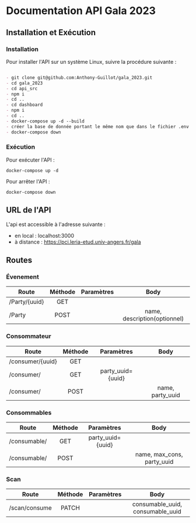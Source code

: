 # Documentation API Gala 2023

## Installation et Exécution

### Installation

Pour installer l'API sur un système Linux, suivre la procédure suivante :

```markdown

- git clone git@github.com:Anthony-Guillot/gala_2023.git
- cd gala_2023
- cd api_src
- npm i
- cd ..
- cd dashboard
- npm i
- cd ..
- docker-compose up -d --build
- créer la base de donnée portant le même nom que dans le fichier .env
- docker-compose down

```

### Exécution

Pour exécuter l'API :

`docker-compose up -d`

Pour arrêter l'API : 

`docker-compose down`

## URL de l'API

L'api est accessible à l'adresse suivante : 

- en local : localhost:3000
- à distance : https://pci.leria-etud.univ-angers.fr/gala 

## Routes

### Évenement

|Route               |Méthode    |Paramètres |Body                             |
|---                 |:-:        |:-:        |:-:                              | 
|/Party/{uuid}       |  GET      |           |                                 |
|/Party              |  POST     |           |name, description(optionnel)     |

### Consommateur

|Route               |Méthode    |Paramètres            |Body                             |
|---                 |:-:        |:-:                   |:-:                              | 
|/consumer/{uuid}    |  GET      |                      |                                 |
|/consumer/          |  GET      |party_uuid={uuid}     |                                 |
|/consumer/          |  POST     |                      |name, party_uuid                 |

### Consommables

|Route               |Méthode    |Paramètres            |Body                             |
|---                 |:-:        |:-:                   |:-:                              | 
|/consumable/        |  GET      |party_uuid={uuid}     |                                 |
|/consumable/        |  POST     |                      |name, max_cons, party_uuid       |

### Scan

|Route               |Méthode    |Paramètres            |Body                             |
|---                 |:-:        |:-:                   |:-:                              | 
|/scan/consume       |  PATCH    |                      |consumable_uuid, consumable_uuid |
